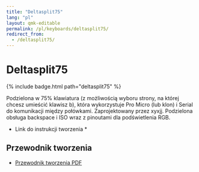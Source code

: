 ```yaml
---
title: "Deltasplit75"
lang: "pl"
layout: qmk-editable
permalink: /pl/keyboards/deltasplit75/
redirect_from: 
  - /deltasplit75/
---
```


# Deltasplit75

{% include badge.html path="deltasplit75" %}

Podzielona w 75% klawiatura (z możliwością wyboru strony, na której chcesz umieścić klawisz b), która wykorzystuje Pro Micro (lub klon) i Serial do komunikacji między połówkami. Zaprojektowany przez xyxjj. Podzielona obsługa backspace i ISO wraz z pinoutami dla podświetlenia RGB.

* Link do instrukcji tworzenia *

## Przewodnik tworzenia

* [Przewodnik tworzenia PDF](/keyboards/deltasplit75/deltasplit.pdf)